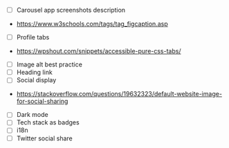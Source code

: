  - [ ] Carousel app screenshots description
  * https://www.w3schools.com/tags/tag_figcaption.asp
 - [ ] Profile tabs
  * https://wpshout.com/snippets/accessible-pure-css-tabs/
 - [ ] Image alt best practice
 - [ ] Heading link
 - [ ] Social display
  * https://stackoverflow.com/questions/19632323/default-website-image-for-social-sharing
 - [ ] Dark mode
 - [ ] Tech stack as badges
 - [ ] i18n
 - [ ] Twitter social share
